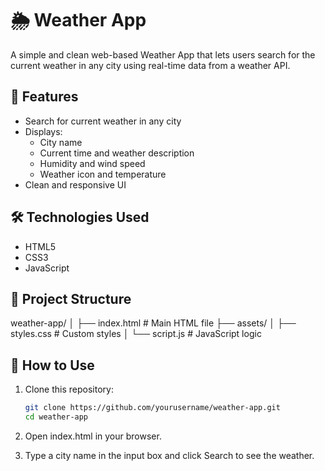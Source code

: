 # 🌦️ Weather App

A simple and clean web-based Weather App that lets users search for the current weather in any city using real-time data from a weather API.

## 🔧 Features

- Search for current weather in any city
- Displays:
  - City name
  - Current time and weather description
  - Humidity and wind speed
  - Weather icon and temperature
- Clean and responsive UI

## 🛠️ Technologies Used

- HTML5
- CSS3
- JavaScript

## 📁 Project Structure

weather-app/
│
├── index.html # Main HTML file
├── assets/
│ ├── styles.css # Custom styles
│ └── script.js # JavaScript logic


## 🔌 How to Use

1. Clone this repository:

   ```bash
   git clone https://github.com/yourusername/weather-app.git
   cd weather-app
   
2. Open index.html in your browser.

3. Type a city name in the input box and click Search to see the weather.
